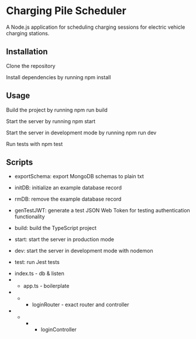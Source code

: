 # Charging Pile Scheduler

A Node.js application for scheduling charging sessions for electric vehicle charging stations.


## Installation


Clone the repository

Install dependencies by running npm install


## Usage


Build the project by running npm run build

Start the server by running npm start

Start the server in development mode by running npm run dev

Run tests with npm test


## Scripts


* exportSchema: export MongoDB schemas to plain txt

* initDB: initialize an example database record

* rmDB: remove the example database record

* genTestJWT: generate a test JSON Web Token for testing authentication functionality

* build: build the TypeScript project

* start: start the server in production mode

* dev: start the server in development mode with nodemon

* test: run Jest tests






- index.ts - db & listen
- - app.ts - boilerplate 
- - - loginRouter - exact router and controller
- - - - loginController  